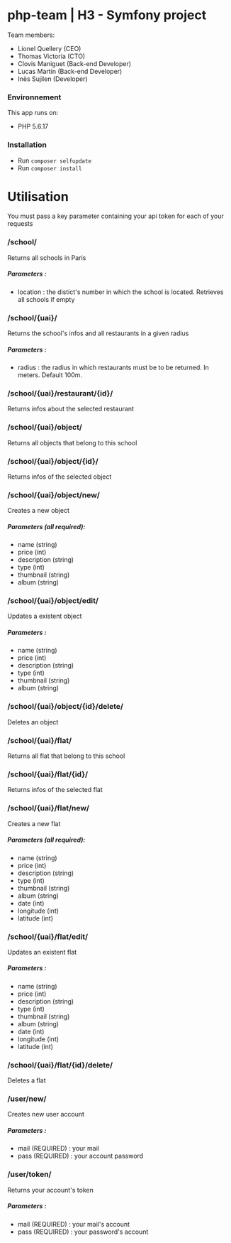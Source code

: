 # php-team | H3 - Symfony project 

Team members:

- Lionel Quellery (CEO)
- Thomas Victoria (CTO)
- Clovis Maniguet (Back-end Developer)
- Lucas Martin (Back-end Developer)
- Inès Sujilen (Developer)

### Environnement

This app runs on:

- PHP 5.6.17

### Installation

- Run `composer selfupdate`
- Run `composer install`

# Utilisation

You must pass a key parameter containing your api token for each of your requests

### /school/

Returns all schools in Paris

##### Parameters : 
- location : the distict's number in which the school is located. Retrieves all schools if empty

### /school/{uai}/

Returns the school's infos and all restaurants in a given radius

##### Parameters :
- radius : the radius in which restaurants must be to be returned. In meters. Default 100m. 

### /school/{uai}/restaurant/{id}/

Returns infos about the selected restaurant

### /school/{uai}/object/

Returns all objects that belong to this school

### /school/{uai}/object/{id}/

Returns infos of the selected object

### /school/{uai}/object/new/

Creates a new object

##### Parameters (all required):
- name (string)
- price (int)
- description (string)
- type (int)
- thumbnail (string)
- album (string)

### /school/{uai}/object/edit/

Updates a existent object

##### Parameters :
- name (string)
- price (int)
- description (string)
- type (int)
- thumbnail (string)
- album (string)

### /school/{uai}/object/{id}/delete/

Deletes an object

### /school/{uai}/flat/

Returns all flat that belong to this school

### /school/{uai}/flat/{id}/

Returns infos of the selected flat

### /school/{uai}/flat/new/

Creates a new flat

##### Parameters (all required):
- name (string)
- price (int)
- description (string)
- type (int)
- thumbnail (string)
- album (string)
- date (int)
- longitude (int)
- latitude (int)

### /school/{uai}/flat/edit/

Updates an existent flat

##### Parameters :
- name (string)
- price (int)
- description (string)
- type (int)
- thumbnail (string)
- album (string)
- date (int)
- longitude (int)
- latitude (int)

### /school/{uai}/flat/{id}/delete/

Deletes a flat

### /user/new/

Creates new user account 

##### Parameters :
- mail (REQUIRED) : your mail
- pass (REQUIRED) : your account password

### /user/token/

Returns your account's token

##### Parameters : 
- mail (REQUIRED) : your mail's account
- pass (REQUIRED) : your password's account


<!-- Symfony Standard Edition
========================

Welcome to the Symfony Standard Edition - a fully-functional Symfony
application that you can use as the skeleton for your new applications.

For details on how to download and get started with Symfony, see the
[Installation][1] chapter of the Symfony Documentation.

What's inside?
--------------

The Symfony Standard Edition is configured with the following defaults:

* An AppBundle you can use to start coding;

* Twig as the only configured template engine;

* Doctrine ORM/DBAL;

* Swiftmailer;

* Annotations enabled for everything.

It comes pre-configured with the following bundles:

* **FrameworkBundle** - The core Symfony framework bundle

* [**SensioFrameworkExtraBundle**][6] - Adds several enhancements, including
template and routing annotation capability

* [**DoctrineBundle**][7] - Adds support for the Doctrine ORM

* [**TwigBundle**][8] - Adds support for the Twig templating engine

* [**SecurityBundle**][9] - Adds security by integrating Symfony's security
component

* [**SwiftmailerBundle**][10] - Adds support for Swiftmailer, a library for
sending emails

* [**MonologBundle**][11] - Adds support for Monolog, a logging library

* **WebProfilerBundle** (in dev/test env) - Adds profiling functionality and
the web debug toolbar

* **SensioDistributionBundle** (in dev/test env) - Adds functionality for
configuring and working with Symfony distributions

* [**SensioGeneratorBundle**][13] (in dev/test env) - Adds code generation
capabilities

* **DebugBundle** (in dev/test env) - Adds Debug and VarDumper component
integration

All libraries and bundles included in the Symfony Standard Edition are
released under the MIT or BSD license.

Enjoy!

[1]:  https://symfony.com/doc/2.8/book/installation.html
[6]:  https://symfony.com/doc/current/bundles/SensioFrameworkExtraBundle/index.html
[7]:  https://symfony.com/doc/2.8/book/doctrine.html
[8]:  https://symfony.com/doc/2.8/book/templating.html
[9]:  https://symfony.com/doc/2.8/book/security.html
[10]: https://symfony.com/doc/2.8/cookbook/email.html
[11]: https://symfony.com/doc/2.8/cookbook/logging/monolog.html
[13]: https://symfony.com/doc/2.8/bundles/SensioGeneratorBundle/index.html
-->
